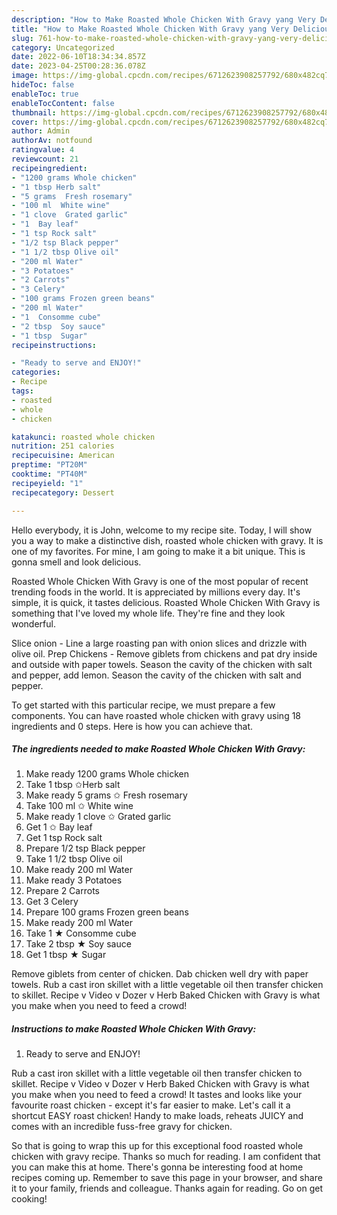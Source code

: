 ```yaml
---
description: "How to Make Roasted Whole Chicken With Gravy yang Very Delicious"
title: "How to Make Roasted Whole Chicken With Gravy yang Very Delicious"
slug: 761-how-to-make-roasted-whole-chicken-with-gravy-yang-very-delicious
category: Uncategorized
date: 2022-06-10T18:34:34.857Z
date: 2023-04-25T00:28:36.078Z
image: https://img-global.cpcdn.com/recipes/6712623908257792/680x482cq70/roasted-whole-chicken-with-gravy-recipe-main-photo.jpg
hideToc: false
enableToc: true
enableTocContent: false
thumbnail: https://img-global.cpcdn.com/recipes/6712623908257792/680x482cq70/roasted-whole-chicken-with-gravy-recipe-main-photo.jpg
cover: https://img-global.cpcdn.com/recipes/6712623908257792/680x482cq70/roasted-whole-chicken-with-gravy-recipe-main-photo.jpg
author: Admin
authorAv: notfound
ratingvalue: 4
reviewcount: 21
recipeingredient:
- "1200 grams Whole chicken"
- "1 tbsp Herb salt"
- "5 grams  Fresh rosemary"
- "100 ml  White wine"
- "1 clove  Grated garlic"
- "1  Bay leaf"
- "1 tsp Rock salt"
- "1/2 tsp Black pepper"
- "1 1/2 tbsp Olive oil"
- "200 ml Water"
- "3 Potatoes"
- "2 Carrots"
- "3 Celery"
- "100 grams Frozen green beans"
- "200 ml Water"
- "1  Consomme cube"
- "2 tbsp  Soy sauce"
- "1 tbsp  Sugar"
recipeinstructions:

- "Ready to serve and ENJOY!"
categories:
- Recipe
tags:
- roasted
- whole
- chicken

katakunci: roasted whole chicken 
nutrition: 251 calories
recipecuisine: American
preptime: "PT20M"
cooktime: "PT40M"
recipeyield: "1"
recipecategory: Dessert

---
```



Hello everybody, it is John, welcome to my recipe site. Today, I will show you a way to make a distinctive dish, roasted whole chicken with gravy. It is one of my favorites. For mine, I am going to make it a bit unique. This is gonna smell and look delicious.

Roasted Whole Chicken With Gravy is one of the most popular of recent trending foods in the world. It is appreciated by millions every day. It's simple, it is quick, it tastes delicious. Roasted Whole Chicken With Gravy is something that I've loved my whole life. They're fine and they look wonderful.

Slice onion - Line a large roasting pan with onion slices and drizzle with olive oil. Prep Chickens - Remove giblets from chickens and pat dry inside and outside with paper towels. Season the cavity of the chicken with salt and pepper, add lemon. Season the cavity of the chicken with salt and pepper.


To get started with this particular recipe, we must prepare a few components. You can have roasted whole chicken with gravy using 18 ingredients and 0 steps. Here is how you can achieve that.

<!--inarticleads1-->

##### The ingredients needed to make Roasted Whole Chicken With Gravy:

1. Make ready 1200 grams Whole chicken
1. Take 1 tbsp ✩Herb salt
1. Make ready 5 grams ✩ Fresh rosemary
1. Take 100 ml ✩ White wine
1. Make ready 1 clove ✩ Grated garlic
1. Get 1 ✩ Bay leaf
1. Get 1 tsp Rock salt
1. Prepare 1/2 tsp Black pepper
1. Take 1 1/2 tbsp Olive oil
1. Make ready 200 ml Water
1. Make ready 3 Potatoes
1. Prepare 2 Carrots
1. Get 3 Celery
1. Prepare 100 grams Frozen green beans
1. Make ready 200 ml Water
1. Take 1 ★ Consomme cube
1. Take 2 tbsp ★ Soy sauce
1. Get 1 tbsp ★ Sugar


Remove giblets from center of chicken. Dab chicken well dry with paper towels. Rub a cast iron skillet with a little vegetable oil then transfer chicken to skillet. Recipe v Video v Dozer v Herb Baked Chicken with Gravy is what you make when you need to feed a crowd! 

<!--inarticleads2-->

##### Instructions to make Roasted Whole Chicken With Gravy:


1. Ready to serve and ENJOY!

Rub a cast iron skillet with a little vegetable oil then transfer chicken to skillet. Recipe v Video v Dozer v Herb Baked Chicken with Gravy is what you make when you need to feed a crowd! It tastes and looks like your favourite roast chicken - except it&#39;s far easier to make. Let&#39;s call it a shortcut EASY roast chicken! Handy to make loads, reheats JUICY and comes with an incredible fuss-free gravy for chicken. 

So that is going to wrap this up for this exceptional food roasted whole chicken with gravy recipe. Thanks so much for reading. I am confident that you can make this at home. There's gonna be interesting food at home recipes coming up. Remember to save this page in your browser, and share it to your family, friends and colleague. Thanks again for reading. Go on get cooking!
